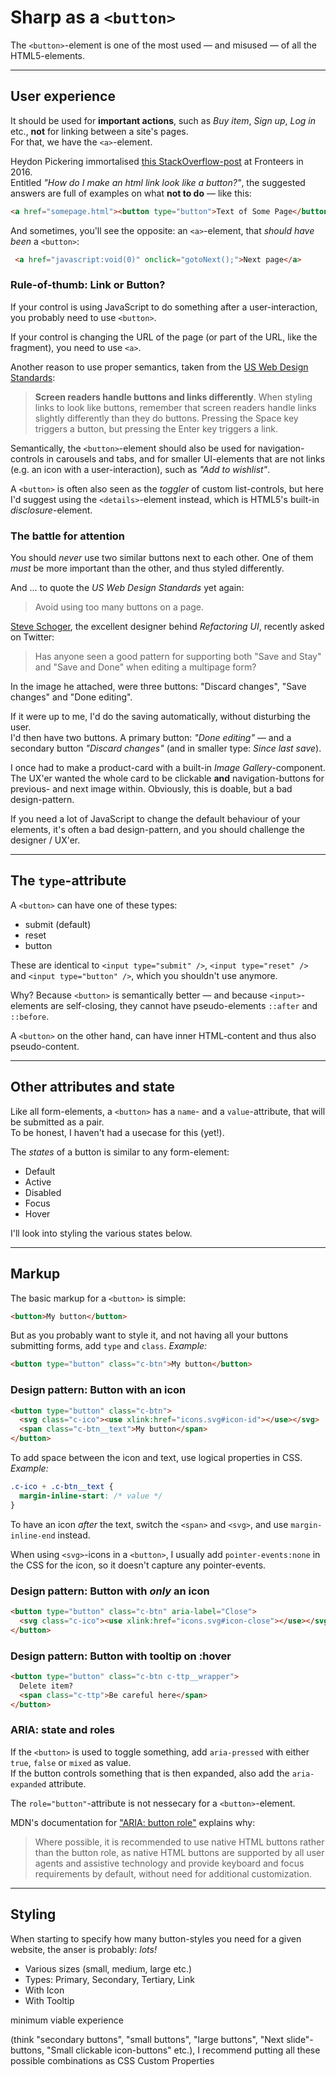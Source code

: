 # Sharp as a `<button>`

The `<button>`-element is one of the most used — and misused — of all the HTML5-elements.

---

## User experience
It should be used for **important actions**, such as *Buy item*, *Sign up*, *Log in* etc., **not** for linking between a site's pages.  
For that, we have the `<a>`-element.

Heydon Pickering immortalised [this StackOverflow-post](https://stackoverflow.com/questions/710089/how-do-i-make-an-html-link-look-like-a-button/5118149) at Fronteers in 2016.  
Entitled _"How do I make an html link look like a button?"_, the suggested answers are full of examples on what **not to do** — like this:

```html
<a href="somepage.html"><button type="button">Text of Some Page</button></a>
```

And sometimes, you'll see the opposite: an `<a>`-element, that _should have been_ a `<button>`:

```html
 <a href="javascript:void(0)" onclick="gotoNext();">Next page</a>
 ```

### Rule-of-thumb: Link or Button?
If your control is using JavaScript to do something after a user-interaction, you probably need to use `<button>`.

If your control is changing the URL of the page (or part of the URL, like the fragment), you need to use `<a>`. 

Another reason to use proper semantics, taken from the [US Web Design Standards](https://designsystem.digital.gov/components/button):

> **Screen readers handle buttons and links differently**. When styling links to look like buttons, remember that screen readers handle links slightly differently than they do buttons. Pressing the Space key triggers a button, but pressing the Enter key triggers a link.

 Semantically, the `<button>`-element should also be used for navigation-controls in carousels and tabs, and for smaller UI-elements that are not links (e.g. an icon with a user-interaction), such as _"Add to wishlist"_. 
 
 A `<button>` is often also seen as the _toggler_ of custom list-controls, but here I'd suggest using the `<details>`-element instead, which is HTML5's built-in *disclosure*-element.

 ### The battle for attention
 You should _never_ use two similar buttons next to each other. One of them _must_ be more important than the other, and thus styled differently.

And ... to quote the _US Web Design Standards_ yet again:
 > Avoid using too many buttons on a page.
 
 [Steve Schoger](https://twitter.com/steveschoger), the excellent designer behind _Refactoring UI_, recently asked on Twitter:

 > Has anyone seen a good pattern for supporting both "Save and Stay" and "Save and Done" when editing a multipage form?

 In the image he attached, were three buttons: "Discard changes", "Save changes" and "Done editing".

If it were up to me, I'd do the saving automatically, without disturbing the user.  
I'd then have two buttons. 
A primary button: _"Done editing"_ —  and a secondary button _"Discard changes"_ (and in smaller type: _Since last save_).
 
 I once had to make a product-card with a built-in _Image Gallery_-component. The UX'er wanted the whole card to be clickable **and** navigation-buttons for previous- and next image within. Obviously, this is doable, but a bad design-pattern.

 If you need a lot of JavaScript to change the default behaviour of your elements, it's often a bad design-pattern, and you should challenge the designer / UX'er.

---

## The `type`-attribute
A `<button>` can have one of these types:

- submit (default)
- reset
- button

These are identical to `<input type="submit" />`, `<input type="reset" />` and `<input type="button" />`, which you shouldn't use anymore. 

Why? Because `<button>` is semantically better — and because `<input>`-elements are self-closing, they cannot have pseudo-elements `::after` and `::before`. 

A `<button>` on the other hand, can have inner HTML-content and thus also pseudo-content.

---

## Other attributes and state
Like all form-elements, a `<button>` has a `name`- and a `value`-attribute, that will be submitted as a pair.  
To be honest, I haven't had a usecase for this (yet!).

The _states_ of a button is similar to any form-element:

- Default
- Active
- Disabled
- Focus
- Hover

I'll look into styling the various states below.

---

## Markup
The basic markup for a `<button>` is simple:
```html
<button>My button</button>
```

But as you probably want to style it, and not having all your buttons submitting forms, add `type` and `class`.
_Example:_

```html
<button type="button" class="c-btn">My button</button>
```

### Design pattern: Button with an icon
```html
<button type="button" class="c-btn">
  <svg class="c-ico"><use xlink:href="icons.svg#icon-id"></use></svg>
  <span class="c-btn__text">My button</span>
</button>
```

To add space between the icon and text, use logical properties in CSS.  
_Example:_
```css
.c-ico + .c-btn__text {
  margin-inline-start: /* value */
}
```

To have an icon _after_ the text, switch the `<span>` and `<svg>`, and use `margin-inline-end` instead.

When using `<svg>`-icons in a `<button>`, I usually add `pointer-events:none` in the CSS for the icon, so it doesn't capture any pointer-events.

### Design pattern: Button with _only_ an icon
```html
<button type="button" class="c-btn" aria-label="Close">
  <svg class="c-ico"><use xlink:href="icons.svg#icon-close"></use></svg>
</button>
```

### Design pattern: Button with tooltip on :hover
```html
<button type="button" class="c-btn c-ttp__wrapper">
  Delete item?
  <span class="c-ttp">Be careful here</span>
</button>
```

### ARIA: state and roles
If the `<button>` is used to toggle something, add `aria-pressed` with either `true`, `false` or `mixed` as value.  
If the button controls something that is then expanded, also add the `aria-expanded` attribute.

The `role="button"`-attribute is not nessecary for a `<button>`-element.

MDN's documentation for ["ARIA: button role"](https://developer.mozilla.org/en-US/docs/Web/Accessibility/ARIA/Roles/button_role) explains why:
>  Where possible, it is recommended to use native HTML buttons rather than the button role, as native HTML buttons are supported by all user agents and assistive technology and provide keyboard and focus requirements by default, without need for additional customization.

---

## Styling
When starting to specify how many button-styles you need for a given website, the anser is probably: _lots!_

- Various sizes (small, medium, large etc.)
- Types: Primary, Secondary, Tertiary, Link
- With Icon
- With Tooltip

minimum viable experience

 (think "secondary buttons", "small buttons", "large buttons", "Next slide"-buttons, "Small clickable icon-buttons" etc.), I recommend putting all these possible combinations as CSS Custom Properties